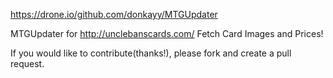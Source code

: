 https://drone.io/github.com/donkayy/MTGUpdater

MTGUpdater for http://unclebanscards.com/
Fetch Card Images and Prices!

If you would like to contribute(thanks!), please fork and create a pull request.
